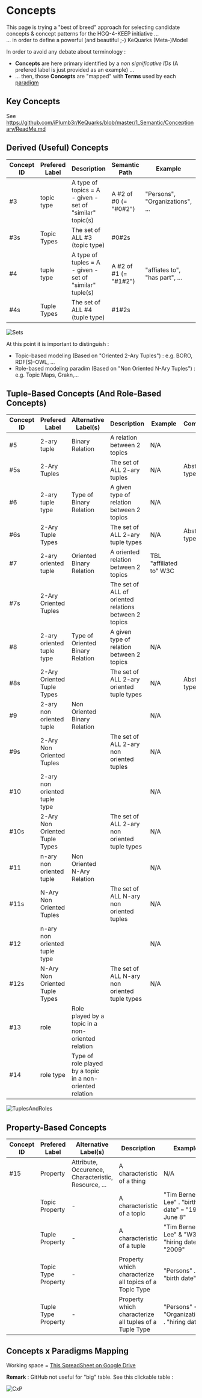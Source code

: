 Concepts
==

This page is trying a "best of breed" approach for selecting candidate concepts & concept patterns for the HGQ-4-KEEP initiative ...  
... in order to define a powerful (and beautiful ;-) KeQuarks (Meta-)Model

In order to avoid any debate about terminology : 
* __Concepts__ are here primary identified by a _non significative IDs_ (A prefered label is just provided as an example) ...
* ... then, those __Concepts__ are "mapped" with __Terms__ used by each <a href="https://github.com/iPlumb3r/KeQuarks/tree/master/2_Paradigms">paradigm</a>

Key Concepts
-
 See https://github.com/iPlumb3r/KeQuarks/blob/master/1_Semantic/Conceptionary/ReadMe.md

Derived (Useful) Concepts
-
<table>
    <thead>
        <tr>
            <th>Concept ID</th>
            <th>Prefered Label</th>
            <th>Description</th>
            <th>Semantic Path</th>
            <th>Example</th>
            <th>Comment</th>         
        </tr>
    </thead>
    <tbody>
        <tr>
            <td>#3</td>
            <td>topic type</td>
            <td>A type of topics = A - given - set of "similar" topic(s)</td>
            <td>A #2 of #0 (= "#0#2")</td>
            <td>"Persons", "Organizations", ...</td>
            <td>#3 is a #2</td>
        </tr>
        <tr>
            <td>#3s</td>
            <td>Topic Types</td>
            <td>The set of ALL #3 (topic type)</td>
            <td>#0#2s</td>
            <td></td>
            <td></td>
        </tr>
        <tr>
            <td>#4</td>
            <td>tuple type</td>
            <td>A type of tuples = A - given - set of "similar" tuple(s)</td>
            <td>A #2 of #1 (= "#1#2")</td>
            <td>"affiates to", "has part", ...</td>
            <td>#4 is a #2</td>
        </tr>
        <tr>
            <td>#4s</td>
            <td>Tuple Types</td>
            <td>The set of ALL #4 (tuple type)</td>
            <td>#1#2s</td>
            <td></td>
            <td></td>
        </tr>
    </tbody>
</table>

![Sets](https://github.com/iPlumb3r/KeQuarks/blob/master/images/KeQuarksSets_2020-03-16.png)

At this point it is important to distinguish :
* Topic-based modeling (Based on "Oriented 2-Ary Tuples") : e.g. BORO, RDF(S)-OWL, ...
* Role-based modeling paradim (Based on "Non Oriented N-Ary Tuples") : e.g. Topic Maps, Grakn,...

Tuple-Based Concepts (And Role-Based Concepts)
-
<table>
    <thead>
        <tr>
            <th>Concept ID</th>
            <th>Prefered Label</th>
            <th>Alternative Label(s)</th>
            <th>Description</th>
            <th>Example</th>
            <th>Comment</th>         
        </tr>
    </thead>
    <tbody>
        <tr>
            <td>#5</td>
            <td>2-ary tuple</td>
            <td>Binary Relation</td>
            <td>A relation between 2 topics</td>
            <td>N/A</td>
            <td></td>
        </tr>
         <tr>
            <td>#5s</td>
            <td>2-Ary Tuples</td>
            <td></td>
            <td>The set of ALL 2-ary tuples</td>
            <td>N/A</td>
            <td>Abstract type</td>
        </tr>
         <tr>
            <td>#6</td>
            <td>2-ary tuple type</td>
            <td>Type of Binary Relation</td>
            <td>A given type of relation between 2 topics</td>
            <td>N/A</td>
            <td></td>
        </tr>
         <tr>
            <td>#6s</td>
            <td>2-Ary Tuple Types</td>
            <td></td>
            <td>The set of ALL 2-ary tuple types</td>
            <td>N/A</td>
            <td>Abstract type</td>
        </tr>
         <tr>
            <td>#7</td>
            <td>2-ary oriented tuple</td>
            <td>Oriented Binary Relation</td>
            <td>A oriented relation between 2 topics</td>
            <td>TBL "affiliated to" W3C</td>
            <td></td>
        </tr>
        <tr>
            <td>#7s</td>
            <td>2-Ary Oriented Tuples</td>
            <td></td>
            <td>The set of ALL of oriented relations between 2 topics</td>
            <td></td>
            <td></td>
        </tr>
        <tr>
            <td>#8</td>
            <td>2-ary oriented tuple type</td>
            <td>Type of Oriented Binary Relation</td>
            <td>A given type of relation between 2 topics</td>
            <td>N/A</td>
            <td></td>
        </tr>
         <tr>
            <td>#8s</td>
            <td>2-Ary Oriented Tuple Types</td>
            <td></td>
            <td>The set of ALL 2-ary oriented tuple types</td>
            <td>N/A</td>
            <td>Abstract type</td>
        </tr>
         <tr>
            <td>#9</td>
            <td>2-ary non oriented tuple</td>
            <td>Non Oriented Binary Relation</td>
            <td></td>
            <td>N/A</td>
            <td></td>
        </tr>
        <tr>
            <td>#9s</td>
            <td>2-Ary Non Oriented Tuples</td>
            <td></td>
            <td>The set of ALL 2-ary non oriented tuples</td>
            <td>N/A</td>
            <td></td>
        </tr>
        <tr>
            <td>#10</td>
            <td>2-ary non oriented tuple type</td>
            <td></td>
            <td></td>
            <td>N/A</td>
            <td></td>
        </tr>
        <tr>
            <td>#10s</td>
            <td>2-Ary Non Oriented Tuple Types</td>
            <td></td>
            <td>The set of ALL 2-ary non oriented tuple types</td>
            <td>N/A</td>
            <td></td>
        </tr>
        <tr>
            <td>#11</td>
            <td>n-ary non oriented tuple</td>
            <td>Non Oriented N-Ary Relation</td>
            <td></td>
            <td>N/A</td>
            <td></td>
        </tr>
           <tr>
            <td>#11s</td>
            <td>N-Ary Non Oriented Tuples</td>
            <td></td>
            <td>The set of ALL N-ary non oriented tuples</td>
            <td>N/A</td>
            <td></td>
        </tr>
        <tr>
            <td>#12</td>
            <td>n-ary non oriented tuple type</td>
            <td></td>
            <td></td>
            <td>N/A</td>
            <td></td>
        </tr>
        <tr>
            <td>#12s</td>
            <td>N-Ary Non Oriented Tuple Types</td>
            <td></td>
            <td>The set of ALL N-ary non oriented tuple types</td>
            <td>N/A</td>
            <td></td>
        </tr>    
        <tr>
            <td>#13</td>
            <td>role</td>
            <td>Role played by a topic in a non-oriented relation</td>
            <td></td>
            <td></td>
            <td></td>
        </tr>
        <tr>
            <td>#14</td>
            <td>role type</td>
            <td>Type of role played by a topic in a non-oriented relation</td>
            <td></td>
            <td></td>
            <td></td>
        </tr>
    </tbody>
</table>

![TuplesAndRoles](https://github.com/iPlumb3r/KeQuarks/blob/master/images/TupleBasedConceptsAndRoleBasedConcepts_2020-03-18.png)

Property-Based Concepts
-
<table>
    <thead>
        <tr>
            <th>Concept ID</th>
            <th>Prefered Label</th>
            <th>Alternative Label(s)</th>
            <th>Description</th>
            <th>Example</th>
            <th>Comment</th>         
        </tr>
    </thead>
    <tbody>
        <tr>
            <td>#15</td>
            <td>Property</td>
            <td>Attribute, Occurence, Characteristic, Resource, ...</td>
            <td>A characteristic of a thing</td>
            <td>N/A</td>
            <td>#6 is a #1 towards specific #2</td>
        </tr>
        <tr>
            <td></td>
            <td>Topic Property</td>
            <td>-</td>
            <td>A characteristic of a topic</td>
            <td>"Tim Berner Lee" . "birth date" = "1955 June 8"</td>
            <td></td>
        </tr>
        <tr>
            <td></td>
            <td>Tuple Property</td>
            <td>-</td>
            <td>A characteristic of a tuple</td>
            <td>"Tim Berner Lee" & "W3C" . "hiring date" = "2009"</td>
            <td></td>
        </tr>
        <tr>
            <td></td>
            <td>Topic Type Property</td>
            <td>-</td>
            <td>Property which characterize all topics of a Topic Type</td>
            <td>"Persons" . "birth date"</td>
            <td></td>
        </tr>
        <tr>
            <td></td>
            <td>Tuple Type Property</td>
            <td>-</td>
            <td>Property which characterize all tuples of a Tuple Type</td>
            <td>"Persons" => "Organizations" . "hiring date"</td>
            <td></td>
        </tr>
    </tbody>
</table>

Concepts x Paradigms Mapping 
-
Working space = <a href="https://docs.google.com/spreadsheets/d/1LW_tBNss0VV0i_mfG56zXhdwFJKpwTKhpGyieA7ZxJo/">This SpreadSheet on Google Drive</a>

__Remark__ : GitHub not useful for "big" table. See this clickable table :

![CxP](https://github.com/iPlumb3r/KnowledgeEngineeringParticles/blob/master/images/Concepts_x_Paradigms_2020-03-09.png)
